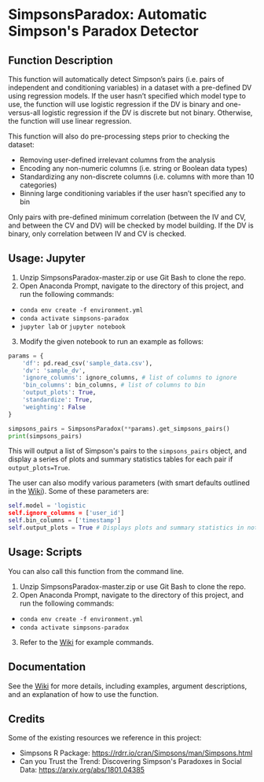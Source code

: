 # SimpsonsParadox: Automatic Simpson's Paradox Detector


## Function Description 
This function will automatically detect Simpson’s pairs (i.e. pairs of independent and conditioning variables) in a dataset with a pre-defined DV using regression models. If the user hasn’t specified which model type to use, the function will use logistic regression if the DV is binary and one-versus-all logistic regression if the DV is discrete but not binary. Otherwise, the function will use linear regression.  

 
This function will also do pre-processing steps prior to checking the dataset: 

- Removing user-defined irrelevant columns from the analysis 
- Encoding any non-numeric columns (i.e. string or Boolean data types) 
- Standardizing any non-discrete columns (i.e. columns with more than 10 categories) 
- Binning large conditioning variables if the user hasn’t specified any to bin 

Only pairs with pre-defined minimum correlation (between the IV and CV, and between the CV and DV) will be checked by model building. If the DV is binary, only correlation between IV and CV is checked. 

## Usage: Jupyter 
1.	Unzip SimpsonsParadox-master.zip or use Git Bash to clone the repo.
2.	Open Anaconda Prompt, navigate to the directory of this project, and run the following commands:
* `conda env create -f environment.yml`
* `conda activate simpsons-paradox`
* `jupyter lab` or `jupyter notebook`
3. Modify the given notebook to run an example as follows:
```python
params = {
    'df': pd.read_csv('sample_data.csv'),
    'dv': 'sample_dv',
    'ignore_columns': ignore_columns, # list of columns to ignore
    'bin_columns': bin_columns, # list of columns to bin
    'output_plots': True,
    'standardize': True,
    'weighting': False
}

simpsons_pairs = SimpsonsParadox(**params).get_simpsons_pairs()
print(simpsons_pairs)
```
This will output a list of Simpson's pairs to the ```simpsons_pairs``` object, and display a series of plots and summary statistics tables for each pair if ```output_plots=True```.

The user can also modify various parameters (with smart defaults outlined in the [Wiki](https://github.com/ehart-altair/SimpsonsParadox/wiki)). Some of these parameters are:
```python
self.model = 'logistic 
self.ignore_columns = ['user_id']
self.bin_columns = ['timestamp']
self.output_plots = True # Displays plots and summary statistics in notebook
```

## Usage: Scripts 
You can also call this function from the command line.

1.	Unzip SimpsonsParadox-master.zip or use Git Bash to clone the repo.
2.	Open Anaconda Prompt, navigate to the directory of this project, and run the following commands:
* `conda env create -f environment.yml`
* `conda activate simpsons-paradox`
3. Refer to the [Wiki](https://github.com/ehart-altair/SimpsonsParadox/wiki) for example commands.

## Documentation
See the [Wiki](https://github.com/ehart-altair/SimpsonsParadox/wiki) for more details, including examples, argument descriptions, and an explanation of how to use the function.

## Credits
Some of the existing resources we reference in this project:
* Simpsons R Package: https://rdrr.io/cran/Simpsons/man/Simpsons.html
* Can you Trust the Trend: Discovering Simpson's Paradoxes in Social Data: https://arxiv.org/abs/1801.04385

